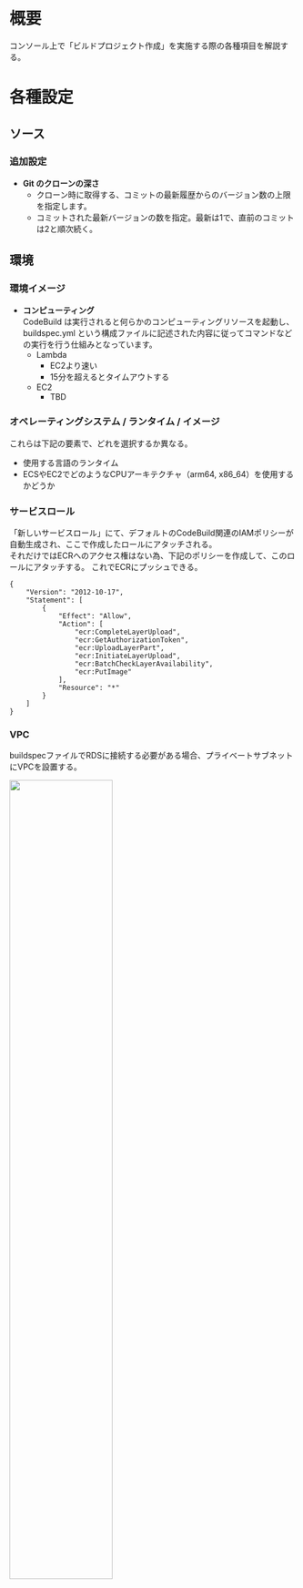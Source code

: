 # 概要
コンソール上で「ビルドプロジェクト作成」を実施する際の各種項目を解説する。

# 各種設定
## ソース
### 追加設定
- **Git のクローンの深さ**
  - クローン時に取得する、コミットの最新履歴からのバージョン数の上限を指定します。
  - コミットされた最新バージョンの数を指定。最新は1で、直前のコミットは2と順次続く。

## 環境
### 環境イメージ
- **コンピューティング**  
CodeBuild は実行されると何らかのコンピューティングリソースを起動し、buildspec.yml という構成ファイルに記述された内容に従ってコマンドなどの実行を行う仕組みとなっています。
  - Lambda
    - EC2より速い
    - 15分を超えるとタイムアウトする 
  - EC2
    - TBD

### オペレーティングシステム / ランタイム / イメージ
これらは下記の要素で、どれを選択するか異なる。  
- 使用する言語のランタイム
- ECSやEC2でどのようなCPUアーキテクチャ（arm64, x86_64）を使用するかどうか


   
### サービスロール
「新しいサービスロール」にて、デフォルトのCodeBuild関連のIAMポリシーが自動生成され、ここで作成したロールにアタッチされる。  
それだけではECRへのアクセス権はない為、下記のポリシーを作成して、このロールにアタッチする。
これでECRにプッシュできる。

```
{
    "Version": "2012-10-17",
    "Statement": [
        {
            "Effect": "Allow",
            "Action": [
                "ecr:CompleteLayerUpload",
                "ecr:GetAuthorizationToken",
                "ecr:UploadLayerPart",
                "ecr:InitiateLayerUpload",
                "ecr:BatchCheckLayerAvailability",
                "ecr:PutImage"
            ],
            "Resource": "*"
        }
    ]
}
```


### VPC
buildspecファイルでRDSに接続する必要がある場合、プライベートサブネットにVPCを設置する。

<img src="https://github.com/adgjmptwgw/infra-note/assets/66456130/b42c61dc-d6a9-4528-81b0-9fab6652c286" width="60%">
